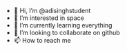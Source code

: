 - 👋 Hi, I’m @adisinghstudent
- 👀 I’m interested in space
- 🌱 I’m currently learning everything
- 💞️ I’m looking to collaborate on github
- 📫 How to reach me 

<!---
adisinghstudent/adisinghstudent is a ✨ special ✨ repository because its `README.md` (this file) appears on your GitHub profile.
You can click the Preview link to take a look at your changes.
--->
